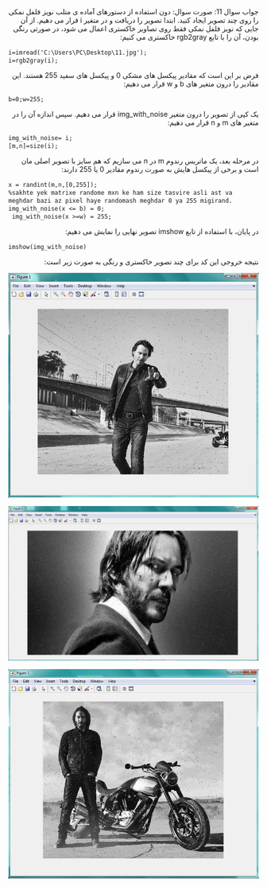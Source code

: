 <div dir="rtl">
جواب سوال 11:
    صورت سوال: دون استفاده از دستورهای آماده ی متلب نویز فلفل نمکی را روی چند تصویر ایجاد کنید.
    ابتدا تصویر را دریافت و در متغیر i قرار می دهیم. از آن جایی که نویز فلفل نمکی فقط روی تصاویر خاکستری اعمال می شود، در صورتی رنگی بودن، آن را با تابع rgb2gray خاکستری می کنیم:
</div>

```
i=imread('C:\Users\PC\Desktop\11.jpg');  
i=rgb2gray(i);
```

<div dir="rtl">
فرض بر این است که مقادیر پیکسل های مشکی 0 و پیکسل های سفید 255 هستند. این مقادیر را درون متغیر های b و w قرار می دهیم:
</div>

```
b=0;w=255;
```

<div dir="rtl">
یک کپی از تصویر را درون متغیر img_with_noise قرار می دهیم. سپس اندازه آن را در متغیر های m و n قرار می دهیم:
</div>

```
img_with_noise= i; 
[m,n]=size(i);
```

<div dir="rtl">
در مرحله بعد، یک ماتریس رندوم m در n می سازیم که هم سایز با تصویر اصلی مان است و برخی از پیکسل هایش به صورت رندوم مقادیر 0 یا 255 دارند:
</div>

```
x = randint(m,n,[0,255]);
%sakhte yek matrixe randome mxn ke ham size tasvire asli ast va meghdar bazi az pixel haye randomash meghdar 0 ya 255 migirand. 
img_with_noise(x <= b) = 0;  
 img_with_noise(x >=w) = 255;
```
 
<div dir="rtl">
در پایان، با استفاده از تابع imshow تصویر نهایی را نمایش می دهیم:
</div>
 
```
imshow(img_with_noise)
```

<div dir="rtl">
نتیجه خروجی این کد برای چند تصویر خاکستری و رنگی به صورت زیر است:
</div>

![khorooji](02506.jpg)

![khorooji](02507.jpg)

![khorooji](11.2.jpg)

